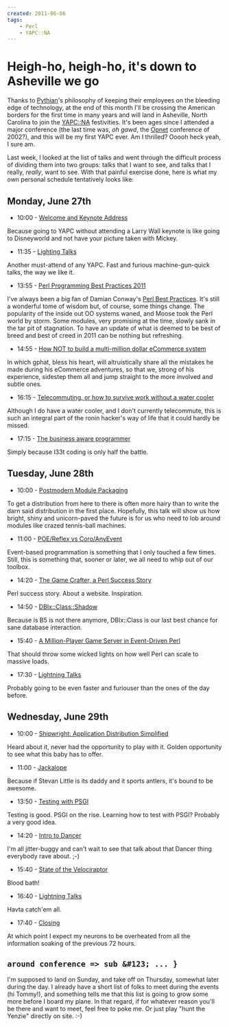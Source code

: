 ```yaml
---
created: 2011-06-06
tags:
    - Perl
    - YAPC::NA
---
```


# Heigh-ho, heigh-ho, it's down to Asheville we go

Thanks to [Pythian][pythian]'s philosophy of keeping their employees on the bleeding
edge of technology, at the end of this month I'll be crossing the American
borders for the first time in many years and will land in Asheville, North
Carolina to join the [YAPC::NA][yapc] festivities.  It's been ages since I
attended a major conference (the last time was, *oh gawd*,
the [Opnet][opnet] conference of 2002?), and this will be my first YAPC ever.
Am I thrilled? Ooooh heck yeah, I sure am.

[pythian]: http://www.pythian.com
[yapc]: http://www.yapc2011.us
[opnet]: http://www.opnet.com

Last week, I looked at the list of talks and went through the difficult
process of dividing them into two groups: talks that I want to see, and
talks that I really, *really*, want to see.  With that painful exercise done,
here is what my own personal schedule tentatively looks like:

## Monday, June 27th

* 10:00 - [Welcome and Keynote Address][A]

Because going to YAPC without attending a Larry Wall keynote is like going to
Disneyworld and not have your picture taken with Mickey.

* 11:35 - [Lighting Talks][B]

Another must-attend of any YAPC. Fast and furious machine-gun-quick talks, the
way we like it.

* 13:55 - [Perl Programming Best Practices 2011][C]

I've always been a big fan of Damian Conway's [Perl Best Practices][dog]. It's
still a wonderful tome of wisdom but, of course, some things change. The
popularity of the inside out OO systems waned, and Moose took the Perl world
by storm. Some modules, very promising at the time, slowly sank in the tar pit
of stagnation.  To have an update of what is deemed to be best of breed
and best of creed in 2011 can be nothing but refreshing.

* 14:55 - [How NOT to build a multi-million dollar eCommerce system][D]

In which gphat, bless his heart, will altruistically share all the mistakes he made during
his eCommerce adventures, so that we, strong of his experience,
sidestep them all and jump straight to the more involved and subtle ones.

* 16:15 - [Telecommuting, or how to survive work without a water cooler][E]

Although I do have a water cooler, and I don't currently telecommute, this is
such an integral part of the ronin hacker's way of life that it could hardly
be missed.

* 17:15 - [The business aware programmer][F]

Simply because l33t coding is only half the battle.

## Tuesday, June 28th

* 10:00 - [Postmodern Module Packaging][G]

To get a distribution from here to there is often
more hairy than to write the darn said distribution in the first place.
Hopefully, this talk will show us how bright, shiny and unicorn-paved
the future is for us who need to lob around modules like crazed tennis-ball
machines.

* 11:00 - [POE/Reflex vs Coro/AnyEvent][H]

Event-based programmation is something that I only touched a
few times. Still, this is something that, sooner or later, we
all need to whip out of our toolbox.

* 14:20 - [The Game Crafter, a Perl Success Story][I]

Perl success story. About a website. Inspiration.

* 14:50 - [DBIx::Class::Shadow][J]

Because is B5 is not there anymore, DBIx::Class is our last
best chance for sane database interaction.

* 15:40 - [A Million-Player Game Server in Event-Driven Perl][K]

That should throw some wicked lights on how well Perl can scale to
massive loads.

* 17:30 - [Lightning Talks][L]

Probably going to be even faster and furiouser than the ones of the day before.

## Wednesday, June 29th

* 10:00 - [Shipwright: Application Distribution Simplified][M]

Heard about it, never had the opportunity to play with it. Golden
opportunity to see what this baby has to offer.

* 11:00 - [Jackalope][N]

Because if Stevan Little is its daddy and it sports antlers, it's
bound to be awesome.

* 13:50 - [Testing with PSGI][O]

Testing is good. PSGI on the rise. Learning how to
test with PSGI? Probably a very good idea.

* 14:20 - [Intro to Dancer][P]

I'm all jitter-buggy and can't wait to see that talk about that Dancer thing everybody
rave about. ;-)

* 15:40 - [State of the Velociraptor][Q]

Blood bath!

* 16:40 - [Lightning Talks][R]

Havta catch'em all.

* 17:40 - [Closing][S]

At which point I expect my neurons to be overheated from all the
information soaking of the previous 72 hours.

## `around conference => sub &#123; ... }`

I'm supposed to land on Sunday, and take off on Thursday, somewhat later
during the day.  I already have a short list of folks to meet during the
events (hi Tommy!), and something tells me that this list is going to grow some more
before I board my plane. In that regard, if for whatever reason you'll be
there and want to meet, feel free to poke me. Or just play "hunt the Yenzie"
directly on site. :-)


[S]:  http://www.yapc2011.us/yn2011/talk/3396
[R]:  http://www.yapc2011.us/yn2011/talk/3072
[Q]:  http://www.yapc2011.us/yn2011/talk/1846
[P]:  http://www.yapc2011.us/yn2011/talk/3153
[O]:  http://www.yapc2011.us/yn2011/talk/3230
[N]: http://www.yapc2011.us/yn2011/talk/3252
[M]: http://www.yapc2011.us/yn2011/talk/3320
[L]: http://www.yapc2011.us/yn2011/talk/3071
[K]: http://www.yapc2011.us/yn2011/talk/3337
[J]:  http://www.yapc2011.us/yn2011/talk/3074
[I]:  http://www.yapc2011.us/yn2011/talk/3144
[H]:  http://www.yapc2011.us/yn2011/talk/3334
[G]: http://www.yapc2011.us/yn2011/talk/3338
[A]: http://www.yapc2011.us/yn2011/talk/3400
[B]: http://www.yapc2011.us/yn2011/talk/3070
[C]: http://www.yapc2011.us/yn2011/talk/3367
[D]: http://www.yapc2011.us/yn2011/talk/3217
[E]: http://www.yapc2011.us/yn2011/talk/3323
[F]: http://www.yapc2011.us/yn2011/talk/3354
[dog]: http://oreilly.com/catalog/9780596001735
